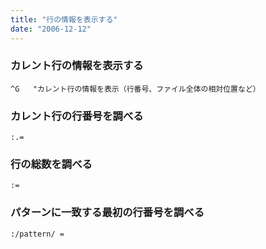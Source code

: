 ```yaml
---
title: "行の情報を表示する"
date: "2006-12-12"
---
```


### カレント行の情報を表示する

~~~
^G   "カレント行の情報を表示（行番号、ファイル全体の相対位置など）
~~~

### カレント行の行番号を調べる

~~~
:.=
~~~

### 行の総数を調べる

~~~
:=
~~~

### パターンに一致する最初の行番号を調べる

~~~
:/pattern/ =
~~~

